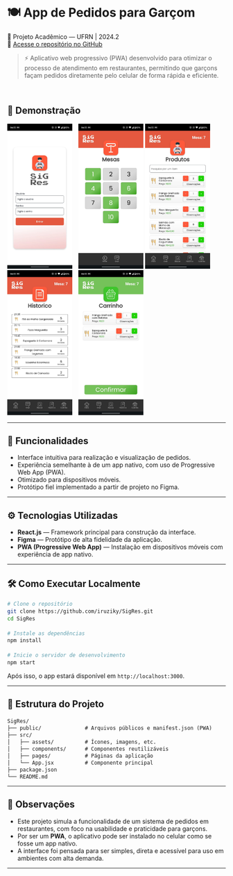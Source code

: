 
# 🍽️ App de Pedidos para Garçom  
📍 Projeto Acadêmico — UFRN | 2024.2  
🔗 [Acesse o repositório no GitHub](https://github.com/iruziky/SigRes)

> ⚡ Aplicativo web progressivo (PWA) desenvolvido para otimizar o processo de atendimento em restaurantes, permitindo que garçons façam pedidos diretamente pelo celular de forma rápida e eficiente.

<br/>

## 📸 Demonstração

<p float="left">
  <img src="/images/login.jpeg" alt="Login" width="150" style="margin-right: 10px;" />
  <img src="/images/mesas.jpeg" alt="Mesas" width="150" />
  <img src="/images/produtos.jpeg" alt="Produtos" width="150" style="margin-right: 10px;" />
  <img src="/images/historico.jpeg" alt="Histórico" width="150" style="margin-right: 10px;" />
  <img src="/images/carrinho.jpeg" alt="Carrinho" width="150" style="margin-right: 10px;" />
</p>

---

## 🚀 Funcionalidades

- Interface intuitiva para realização e visualização de pedidos.
- Experiência semelhante à de um app nativo, com uso de Progressive Web App (PWA).
- Otimizado para dispositivos móveis.
- Protótipo fiel implementado a partir de projeto no Figma.

---

## ⚙️ Tecnologias Utilizadas

- **React.js** — Framework principal para construção da interface.
- **Figma** — Protótipo de alta fidelidade da aplicação.
- **PWA (Progressive Web App)** — Instalação em dispositivos móveis com experiência de app nativo.

---

## 🛠️ Como Executar Localmente

```bash
# Clone o repositório
git clone https://github.com/iruziky/SigRes.git
cd SigRes

# Instale as dependências
npm install

# Inicie o servidor de desenvolvimento
npm start
```

Após isso, o app estará disponível em `http://localhost:3000`.

---

## 🧩 Estrutura do Projeto

```
SigRes/
├── public/              # Arquivos públicos e manifest.json (PWA)
├── src/
│   ├── assets/          # Ícones, imagens, etc.
│   ├── components/      # Componentes reutilizáveis
│   ├── pages/           # Páginas da aplicação
│   └── App.jsx          # Componente principal
├── package.json
└── README.md
```

---

## 📌 Observações

- Este projeto simula a funcionalidade de um sistema de pedidos em restaurantes, com foco na usabilidade e praticidade para garçons.
- Por ser um **PWA**, o aplicativo pode ser instalado no celular como se fosse um app nativo.
- A interface foi pensada para ser simples, direta e acessível para uso em ambientes com alta demanda.

---
